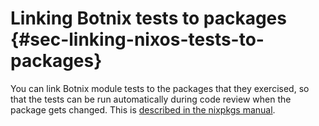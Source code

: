 # Linking Botnix tests to packages {#sec-linking-nixos-tests-to-packages}

You can link Botnix module tests to the packages that they exercised,
so that the tests can be run automatically during code review when the package gets changed.
This is
[described in the nixpkgs manual](https://nixos.org/manual/nixpkgs/stable/#ssec-nixos-tests-linking).
